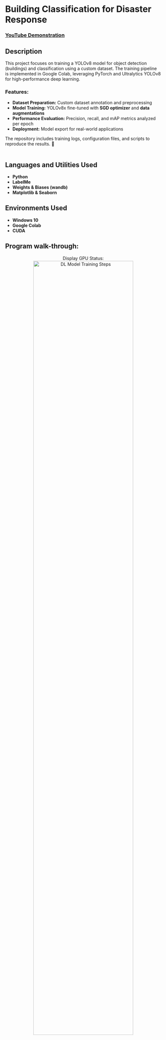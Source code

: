 <h1>Building Classification for Disaster Response</h1>

 ### [YouTube Demonstration](https://youtu.be/7eJexJVCqJo)

<h2>Description</h2>
This project focuses on training a YOLOv8 model for object detection (buildings) and classification using a custom dataset. The training pipeline is implemented in Google Colab, leveraging PyTorch and Ultralytics YOLOv8 for high-performance deep learning.  

### Features:  
- **Dataset Preparation:** Custom dataset annotation and preprocessing  
- **Model Training:** YOLOv8x fine-tuned with **SGD optimizer** and **data augmentations**  
- **Performance Evaluation:** Precision, recall, and mAP metrics analyzed per epoch  
- **Deployment:** Model export for real-world applications  

The repository includes training logs, configuration files, and scripts to reproduce the results. 🚀  
<br />


<h2>Languages and Utilities Used</h2>

- <b>Python</b> 
- <b>LabelMe</b>
- <b>Weights & Biases (wandb)</b> 
- <b>Matplotlib & Seaborn</b>

<h2>Environments Used </h2>

- <b>Windows 10</b>
- <b>Google Colab</b>
- <b>CUDA</b>

<h2>Program walk-through:</h2>

<p align="center">
Display GPU Status: <br/>
<img src="https://i.imgur.com/IP2fmVn.png" height="80%" width="80%" alt="DL Model Training Steps"/>
<br />
<br />
Install Libraries:  <br/>
<img src="https://i.imgur.com/SXILpO4.png" height="80%" width="80%" alt="DL Model Training Steps"/>
<br />
<br />
Import Required Libraries: <br/>
<img src="https://i.imgur.com/q6ilmpW.png" height="80%" width="80%" alt="DL Model Training Steps"/>
<br />
<br />
Mount Google Drive:  <br/>
<img src="https://i.imgur.com/uYGg1cW.png" height="80%" width="80%" alt="DL Model Training Steps"/>
<br />
<br />
Train the Building Classification Model:  <br/>
<img src="https://i.imgur.com/ZoWPFzc.png" height="80%" width="80%" alt="Disk Sanitization Steps"/>
<br />
<br />
Training Completion Summary and Performance Metrics:  <br/>
<img src="https://i.imgur.com/sq09Qav.png" height="80%" width="80%" alt="Disk Sanitization Steps"/>
<br />
<br />
Model Detection of Buildings, Highlighting Damage and Structural Types.:  <br/>
<img src="https://i.imgur.com/iTeh9G6.jpeg" height="80%" width="80%" alt="Disk Sanitization Steps"/>
</p>

<!--
 ```diff
- text in red
+ text in green
! text in orange
# text in gray
@@ text in purple (and bold)@@
```
--!>
